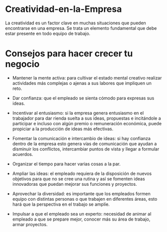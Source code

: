 # Creatividad-en-la-Empresa

La creatividad es un factor clave en muchas situaciones que pueden encontrarse en una empresa. Se trata un elemento fundamental que debe estar presente en todo equipo de trabajo.

# Consejos para hacer crecer tu negocio

* Mantener la mente activa: para cultivar el estado mental creativo realizar actividades más complejas o ajenas a sus labores que impliquen un reto.
* Dar confianza: que el empleado se sienta cómodo para expresas sus ideas.
* Incentivar al entusiasmo: si la empresa genera entusiasmo en el trabajador para dar rienda suelta a sus ideas, propuestas e incitándole a participar e incluso con algún premio o remuneración económica, puede propiciar a la producción de ideas más efectivas.

* Fomentar la comunicación e intercambio de ideas: si hay confianza dentro de la empresa esto genera vías de comunicación que ayudan a disminuir los conflictos, intercambiar puntos de vista y llegar a formular acuerdos.

* Organizar el tiempo para hacer varias cosas a la par.

* Ampliar las ideas: el empleado requiera de la disposición de nuevos objetivos para que no se cree una rutina y así se fomenten ideas innovadoras que puedan mejorar sus funciones y proyectos.

* Aprovechar la diversidad: es importante que los empleados formen equipo con distintas personas o que trabajen en diferentes áreas, esto hará que la perspectiva en el trabajo se amplíe.

* Impulsar a que el empleado sea un experto: necesidad de animar al empleado a que se prepare mejor, conocer más su área de trabajo, armar proyectos.